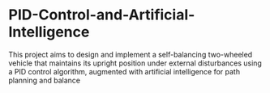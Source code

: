 # PID-Control-and-Artificial-Intelligence
This project aims to design and implement a self-balancing two-wheeled vehicle that  maintains its upright position under external disturbances using a PID control algorithm,  augmented with artificial intelligence for path planning and balance 
